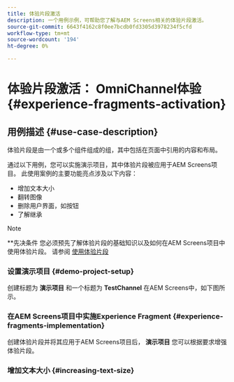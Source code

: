 ```yaml
---
title: 体验片段激活
description: 一个用例示例，可帮助您了解与AEM Screens相关的体验片段激活。
source-git-commit: 6643f4162c8f0ee7bcdb0fd3305d3978234f5cfd
workflow-type: tm+mt
source-wordcount: '194'
ht-degree: 0%

---
```



# 体验片段激活： OmniChannel体验 {#experience-fragments-activation}

## 用例描述 {#use-case-description}

体验片段是由一个或多个组件组成的组，其中包括在页面中引用的内容和布局。

通过以下用例，您可以实施演示项目，其中体验片段被应用于AEM Screens项目。 此使用案例的主要功能亮点涉及以下内容：

* 增加文本大小
* 翻转图像
* 删除用户界面，如按钮
* 了解继承

>[!NOTE]
>**先决条件
>您必须预先了解体验片段的基础知识以及如何在AEM Screens项目中使用体验片段。 请参阅 [使用体验片段](/help/user-guide/experience-fragments-in-screens.md)

### 设置演示项目 {#demo-project-setup}

创建标题为 **演示项目** 和一个标题为 **TestChannel** 在AEM Screens中，如下图所示。

### 在AEM Screens项目中实施Experience Fragment {#experience-fragments-implementation}

创建体验片段并将其应用于AEM Screens项目后， **演示项目** 您可以根据要求增强体验片段。

### 增加文本大小 {#increasing-text-size}






